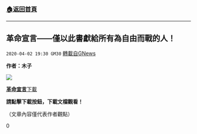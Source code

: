 ###  [:house:返回首頁](https://github.com/ourhimalayas/txt)
---

## 革命宣言——僅以此書獻給所有為自由而戰的人！
`2020-04-02 19:30 GM30` [轉載自GNews](https://gnews.org/zh-hant/160256/)

**作者：木子**

![](https://s3-ap-northeast-1.amazonaws.com/news.guo.offload.media/wp-content/uploads/2020/04/02192754/image0-10.jpg)

[**革命宣言**](https://s3-ap-northeast-1.amazonaws.com/news.guo.offload.media/wp-content/uploads/2020/04/02192417/%E9%9D%A9%E5%91%BD%E5%AE%A3%E8%A8%80.pdf)[下載](https://s3-ap-northeast-1.amazonaws.com/news.guo.offload.media/wp-content/uploads/2020/04/02192417/%E9%9D%A9%E5%91%BD%E5%AE%A3%E8%A8%80.pdf)

**請點擊下載按鈕，下載文檔觀看！**

（文章內容僅代表作者觀點）

0
